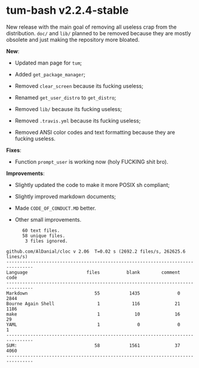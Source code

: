 # tum-bash v2.2.4-stable

New release with the main goal of removing all useless crap from the distribution.
`doc/` and `lib/` planned to be removed because they are mostly obsolete and just
making the repository more bloated.

**New**:

- Updated man page for `tum`;

- Added `get_package_manager`;

- Removed `clear_screen` because its fucking useless;

- Renamed `get_user_distro` to `get_distro`;

- Removed `lib/` because its fucking useless;

- Removed `.travis.yml` because its fucking useless;

- Removed ANSI color codes and text formatting because they are fucking useless.

**Fixes**:

- Function `prompt_user` is working now (holy FUCKING shit bro).

**Improvements**:

- Slightly updated the code to make it more POSIX sh compliant;

- Slightly improved markdown documents;

- Made `CODE_OF_CONDUCT.MD` better.

- Other small improvements.

```text
      60 text files.
      58 unique files.
       3 files ignored.

github.com/AlDanial/cloc v 2.06  T=0.02 s (2692.2 files/s, 262625.6 lines/s)
--------------------------------------------------------------------------------
Language                      files          blank        comment           code
--------------------------------------------------------------------------------
Markdown                         55           1435              0           2844
Bourne Again Shell                1            116             21           1186
make                              1             10             16             29
YAML                              1              0              0              1
--------------------------------------------------------------------------------
SUM:                             58           1561             37           4060
--------------------------------------------------------------------------------
```

